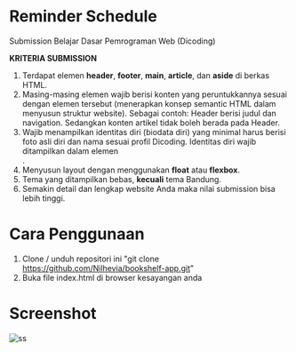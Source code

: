 # Reminder Schedule

Submission Belajar Dasar Pemrograman Web (Dicoding)

**KRITERIA SUBMISSION**

1.  Terdapat elemen **header**, **footer**, **main**, **article**, dan **aside** di berkas HTML.
2. Masing-masing elemen wajib berisi konten yang peruntukkannya sesuai dengan elemen tersebut (menerapkan konsep semantic HTML dalam menyusun struktur website). Sebagai contoh: Header berisi judul dan navigation. Sedangkan konten artikel tidak boleh berada pada Header.
3. Wajib menampilkan identitas diri (biodata diri) yang minimal harus berisi foto asli diri dan nama sesuai profil Dicoding. Identitas diri wajib ditampilkan dalam elemen <aside>.
4. Menyusun layout dengan menggunakan **float** atau **flexbox**.
5. Tema yang ditampilkan bebas, **kecuali** tema Bandung.
6. Semakin detail dan lengkap website Anda maka nilai submission bisa lebih tinggi.

# Cara Penggunaan
1. Clone / unduh repositori ini 
  "git clone https://github.com/Nilhevia/bookshelf-app.git"
2. Buka file index.html di browser kesayangan anda
# Screenshot

![ss](https://user-images.githubusercontent.com/70457593/191177736-63a64d18-2f91-42ad-a382-744238b42aab.png)
